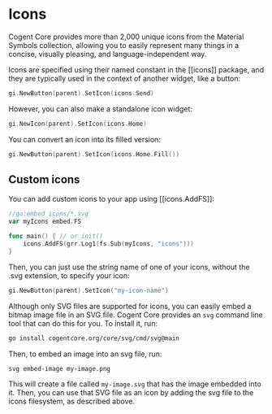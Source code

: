 # Icons

Cogent Core provides more than 2,000 unique icons from the Material Symbols collection, allowing you to easily represent many things in a concise, visually pleasing, and language-independent way.

Icons are specified using their named constant in the [[icons]] package, and they are typically used in the context of another widget, like a button:

```Go
gi.NewButton(parent).SetIcon(icons.Send)
```

However, you can also make a standalone icon widget:

```Go
gi.NewIcon(parent).SetIcon(icons.Home)
```

You can convert an icon into its filled version:

```Go
gi.NewButton(parent).SetIcon(icons.Home.Fill())
```

## Custom icons

You can add custom icons to your app using [[icons.AddFS]]:

```go
//go:embed icons/*.svg
var myIcons embed.FS

func main() { // or init()
    icons.AddFS(grr.Log1(fs.Sub(myIcons, "icons")))
}
```

Then, you can just use the string name of one of your icons, without the .svg extension, to specify your icon:

```go
gi.NewButton(parent).SetIcon("my-icon-name")
```

Although only SVG files are supported for icons, you can easily embed a bitmap image file in an SVG file. Cogent Core provides an `svg` command line tool that can do this for you. To install it, run:

```sh
go install cogentcore.org/core/svg/cmd/svg@main
```

Then, to embed an image into an svg file, run:

```sh
svg embed-image my-image.png
```

This will create a file called `my-image.svg` that has the image embedded into it. Then, you can use that SVG file as an icon by adding the svg file to the icons filesystem, as described above.
